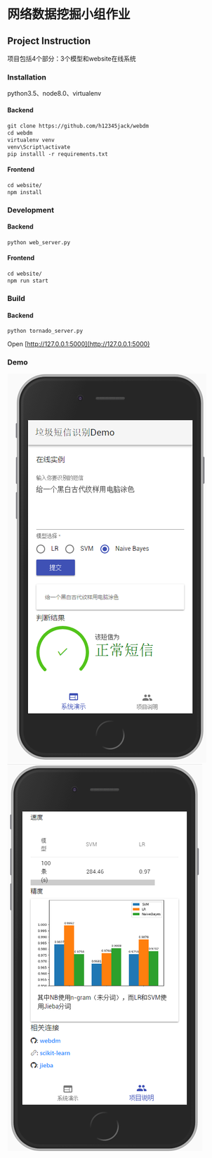 # 网络数据挖掘小组作业


## Project Instruction

项目包括4个部分：3个模型和website在线系统

### Installation

python3.5、node8.0、virtualenv

#### Backend

```
git clone https://github.com/h12345jack/webdm
cd webdm
virtualenv venv
venv\Script\activate
pip installl -r requirements.txt
```

#### Frontend

```
cd website/
npm install
```

### Development

#### Backend

```
python web_server.py
```

#### Frontend

```
cd website/
npm run start
```

### Build

#### Backend

```
python tornado_server.py
```
Open [http://127.0.0.1:5000](http://127.0.0.1:5000)


### Demo

![](./image/sp171231_120051.png)
![](./image/sp171231_120129.png)
